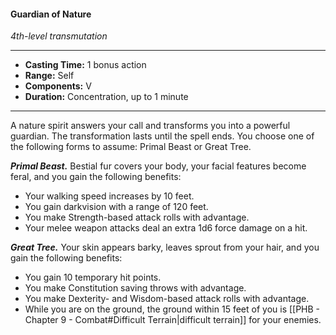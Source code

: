 #### Guardian of Nature
*4th-level transmutation*
___
- **Casting Time:** 1 bonus action
- **Range:** Self
- **Components:** V
- **Duration:** Concentration, up to 1 minute
---
A nature spirit answers your call and transforms you into a powerful guardian. The transformation lasts until the spell ends. You choose one of the following forms to assume: Primal Beast or Great Tree.

***Primal Beast.*** Bestial fur covers your body, your facial features become feral, and you gain the following benefits:

- Your walking speed increases by 10 feet.
- You gain darkvision with a range of 120 feet.
- You make Strength-based attack rolls with advantage.
- Your melee weapon attacks deal an extra 1d6 force damage on a hit.

***Great Tree.*** Your skin appears barky, leaves sprout from your hair, and you gain the following benefits:

- You gain 10 temporary hit points.
- You make Constitution saving throws with advantage.
- You make Dexterity- and Wisdom-based attack rolls with advantage.
- While you are on the ground, the ground within 15 feet of you is [[PHB - Chapter 9 - Combat#Difficult Terrain|difficult terrain]] for your enemies.